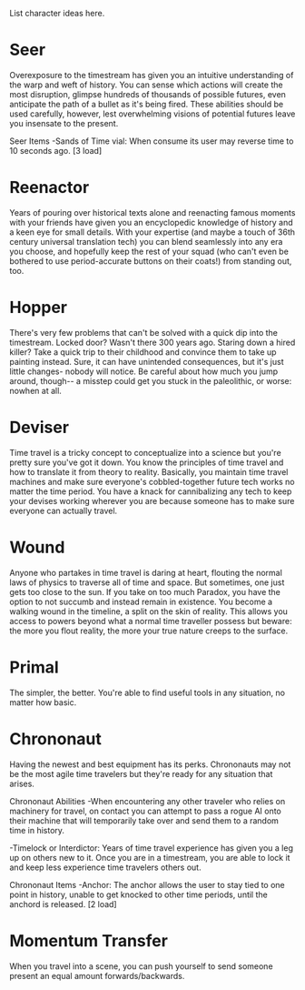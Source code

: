 List character ideas here.

# Seer
Overexposure to the timestream has given you an intuitive understanding of the warp and weft of history. You can sense which actions will create the most disruption, glimpse hundreds of thousands of possible futures, even anticipate the path of a bullet as it's being fired. These abilities should be used carefully, however, lest overwhelming visions of potential futures leave you insensate to the present.

Seer Items
-Sands of Time vial: When consume its user may reverse time to 10 seconds ago. [3 load]

# Reenactor
Years of pouring over historical texts alone and reenacting famous moments with your friends have given you an encyclopedic knowledge of history and a keen eye for small details. With your expertise (and maybe a touch of 36th century universal translation tech) you can blend seamlessly into any era you choose, and hopefully keep the rest of your squad (who can't even be bothered to use period-accurate buttons on their coats!) from standing out, too.

# Hopper
There's very few problems that can't be solved with a quick dip into the timestream. Locked door? Wasn't there 300 years ago. Staring down a hired killer? Take a quick trip to their childhood and convince them to take up painting instead. Sure, it can have unintended consequences, but it's just little changes- nobody will notice. Be careful about how much you jump around, though-- a misstep could get you stuck in the paleolithic, or worse: nowhen at all.

# Deviser
Time travel is a tricky concept to conceptualize into a science but you're pretty sure you've got it down. You know the principles of time travel and how to translate it from theory to reality. Basically, you maintain time travel machines and make sure everyone's cobbled-together future tech works no matter the time period. You have a knack for cannibalizing any tech to keep your devises working wherever you are because someone has to make sure everyone can actually travel.

# Wound
Anyone who partakes in time travel is daring at heart, flouting the normal laws of physics to traverse all of time and space. But sometimes, one just gets too close to the sun. If you take on too much Paradox, you have the option to not succumb and instead remain in existence. You become a walking wound in the timeline, a split on the skin of reality. This allows you access to powers beyond what a normal time traveller possess but beware: the more you flout reality, the more your true nature creeps to the surface.

# Primal
The simpler, the better. You're able to find useful tools in any situation, no matter how basic.

# Chrononaut

Having the newest and best equipment has its perks. Chrononauts may not be the most agile time travelers but they're ready for any situation that arises.

Chrononaut Abilities
-When encountering any other traveler who relies on machinery for travel, on contact you can attempt to pass a rogue AI onto their machine that will temporarily take over and send them to a random time in history.

-Timelock or Interdictor: Years of time travel experience has given you a leg up on others new to it. Once you are in a timestream, you are able to lock it and keep less experience time travelers others out.

Chrononaut Items
-Anchor: The anchor allows the user to stay tied to one point in history, unable to get knocked to other time periods, until the anchord is released. [2 load] 


# Momentum Transfer
When you travel into a scene, you can push yourself to send someone present an equal amount forwards/backwards.
